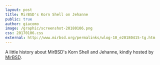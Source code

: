 ```yaml
---
layout: post
title: MirBSD's Korn Shell on Jehanne
public: true
author: giacomo
image: /graphic/screenshot-20180106.png
css: 20170106.css
external: http://www.mirbsd.org/permalinks/wlog-10_e20180415-tg.htm
---
```

A little history about MirBSD's Korn Shell and Jehanne, kindly hosted
by [MirBSD](http://www.mirbsd.org/permalinks/wlog-10_e20180415-tg.htm).
